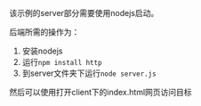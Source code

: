 该示例的server部分需要使用nodejs启动。

后端所需的操作为：
1. 安装nodejs
2. 运行`npm install http`
3. 到server文件夹下运行`node server.js `

然后可以使用打开client下的index.html网页访问目标